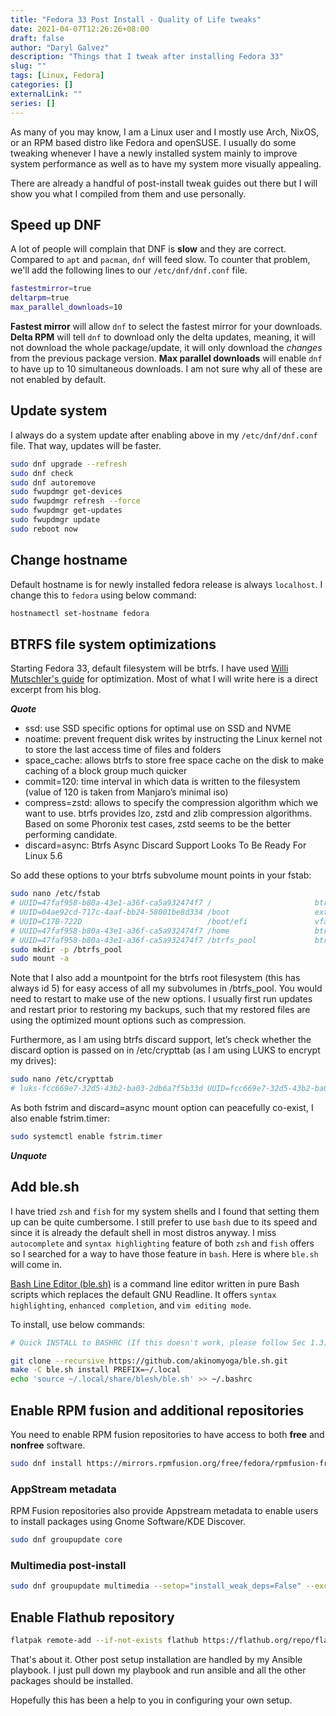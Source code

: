```yaml
---
title: "Fedora 33 Post Install - Quality of Life tweaks"
date: 2021-04-07T12:26:26+08:00
draft: false
author: "Daryl Galvez" 
description: "Things that I tweak after installing Fedora 33"
slug: "" 
tags: [Linux, Fedora]
categories: []
externalLink: ""
series: []
---
```


As many of you may know, I am a Linux user and I mostly use Arch, NixOS, or an RPM based distro like Fedora and openSUSE. I usually do some tweaking whenever I have a newly installed system mainly to improve system performance as well as to have my system more visually appealing. 

There are already a handful of post-install tweak guides out there but I will show you what I compiled from them and use personally.

## Speed up DNF

A lot of people will complain that DNF is **slow** and they are correct. Compared to `apt` and `pacman`, `dnf` will feed slow. To counter that problem, we'll add the following lines to our `/etc/dnf/dnf.conf` file.

``` sh
fastestmirror=true
deltarpm=true
max_parallel_downloads=10
```

**Fastest mirror** will allow `dnf` to select the fastest mirror for your downloads. **Delta RPM** will tell `dnf` to download only the delta updates, meaning, it will not download the whole package/update, it will only download the _changes_ from the previous package version. **Max parallel downloads** will enable `dnf` to have up to 10 simultaneous downloads. I am not sure why all of these are not enabled by default.

## Update system

I always do a system update after enabling above in my `/etc/dnf/dnf.conf` file. That way, updates will be faster.

``` sh
sudo dnf upgrade --refresh
sudo dnf check
sudo dnf autoremove
sudo fwupdmgr get-devices
sudo fwupdmgr refresh --force
sudo fwupdmgr get-updates
sudo fwupdmgr update
sudo reboot now
```

## Change hostname

Default hostname is for newly installed fedora release is always `localhost`. I change this to `fedora` using below command:

``` sh
hostnamectl set-hostname fedora
```

## BTRFS file system optimizations

Starting Fedora 33, default filesystem will be btrfs. I have used [Willi Mutschler's guide](https://mutschler.eu) for optimization. Most of what I will write here is a direct excerpt from his blog. 

_**Quote**_ 

- ssd: use SSD specific options for optimal use on SSD and NVME
- noatime: prevent frequent disk writes by instructing the Linux kernel not to store the last access time of files and folders
- space_cache: allows btrfs to store free space cache on the disk to make caching of a block group much quicker
- commit=120: time interval in which data is written to the filesystem (value of 120 is taken from Manjaro’s minimal iso)
- compress=zstd: allows to specify the compression algorithm which we want to use. btrfs provides lzo, zstd and zlib compression algorithms. Based on some Phoronix test cases, zstd seems to be the better performing candidate.
- discard=async: Btrfs Async Discard Support Looks To Be Ready For Linux 5.6

So add these options to your btrfs subvolume mount points in your fstab:

``` sh
sudo nano /etc/fstab
# UUID=47faf958-b80a-43e1-a36f-ca5a932474f7 /                       btrfs   subvol=root,x-systemd.device-timeout=0,ssd,noatime,space_cache,commit=120,compress=zstd,discard=async 0 0
# UUID=04ae92cd-717c-4aaf-bb24-58001be8d334 /boot                   ext4    defaults        1 2
# UUID=C17B-722D                            /boot/efi               vfat    umask=0077,shortname=winnt 0 2
# UUID=47faf958-b80a-43e1-a36f-ca5a932474f7 /home                   btrfs   subvol=home,x-systemd.device-timeout=0,ssd,noatime,space_cache,commit=120,compress=zstd,discard=async 0 0
# UUID=47faf958-b80a-43e1-a36f-ca5a932474f7 /btrfs_pool             btrfs   subvolid=5,x-systemd.device-timeout=0,ssd,noatime,space_cache,commit=120,compress=zstd,discard=async 0 0
sudo mkdir -p /btrfs_pool
sudo mount -a
```
Note that I also add a mountpoint for the btrfs root filesystem (this has always id 5) for easy access of all my subvolumes in /btrfs_pool. You would need to restart to make use of the new options. I usually first run updates and restart prior to restoring my backups, such that my restored files are using the optimized mount options such as compression.

Furthermore, as I am using btrfs discard support, let’s check whether the discard option is passed on in /etc/crypttab (as I am using LUKS to encrypt my drives):

``` sh
sudo nano /etc/crypttab
# luks-fcc669e7-32d5-43b2-ba03-2db6a7f5b33d UUID=fcc669e7-32d5-43b2-ba03-2db6a7f5b33d none discard
```

As both fstrim and discard=async mount option can peacefully co-exist, I also enable fstrim.timer:

```sh 
sudo systemctl enable fstrim.timer
```

_**Unquote**_

## Add ble.sh

I have tried `zsh` and `fish` for my system shells and I found that setting them up can be quite cumbersome. I still prefer to use `bash` due to its speed and since it is already the default shell in most distros anyway. I miss `autocomplete` and `syntax highlighting` feature of both `zsh` and `fish` offers so I searched for a way to have those feature in `bash`. Here is where `ble.sh` will come in.

[Bash Line Editor (ble.sh)](https://github.com/akinomyoga/ble.sh) is a command line editor written in pure Bash scripts which replaces the default GNU Readline. It offers `syntax highlighting`, `enhanced completion`, and `vim editing mode`.

To install, use below commands:

``` sh
# Quick INSTALL to BASHRC (If this doesn't work, please follow Sec 1.3)

git clone --recursive https://github.com/akinomyoga/ble.sh.git
make -C ble.sh install PREFIX=~/.local
echo 'source ~/.local/share/blesh/ble.sh' >> ~/.bashrc
```

## Enable RPM fusion and additional repositories

You need to enable RPM fusion repositories to have access to both **free** and **nonfree** software. 

```sh
sudo dnf install https://mirrors.rpmfusion.org/free/fedora/rpmfusion-free-release-$(rpm -E %fedora).noarch.rpm https://mirrors.rpmfusion.org/nonfree/fedora/rpmfusion-nonfree-release-$(rpm -E %fedora).noarch.rpm
```

### AppStream metadata

RPM Fusion repositories also provide Appstream metadata to enable users to install packages using Gnome Software/KDE Discover.

```sh
sudo dnf groupupdate core
```

### Multimedia post-install

```sh
sudo dnf groupupdate multimedia --setop="install_weak_deps=False" --exclude=PackageKit-gstreamer-plugin
```

## Enable Flathub repository

```sh
flatpak remote-add --if-not-exists flathub https://flathub.org/repo/flathub.flatpakrepo
```
  
  
  
That's about it. Other post setup installation are handled by my Ansible playbook. I just pull down my playbook and run ansible and all the other packages should be installed.

Hopefully this has been a help to you in configuring your own setup.

